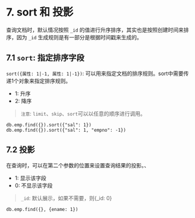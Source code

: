 # 7. sort 和 投影

查询文档时，默认情况按照 `_id` 的值进行升序排序，其实也是按照创建时间来排序，因为 `_id` 生成规则是有一部分是根据时间戳来生成的。

## 7.1 `sort`: 指定排序字段

`sort({属性: 1|-1, 属性: 1|-1})`: 可以用来指定文档的排序规则。sort中需要传递1个对象来指定排序规则。
* 1: 升序
* 2: 降序
> `注意`: `limit`、`skip`、`sort`可以以任意的顺序进行调用。

```mongodb
db.emp.find({}).sort({"sal": 1})
db.emp.find({}).sort({"sal": 1, "empno": -1})
```


## 7.2 投影
在查询时，可以在第二个参数的位置来设置查询结果的投影。、
* 1: 显示该字段
* 0: 不显示该字段

> `_id`: 默认展示，如果不需要，则{_id: 0}
```mongodb
db.emp.find({}, {ename: 1})
```
